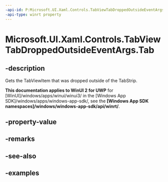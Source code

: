```yaml
---
-api-id: P:Microsoft.UI.Xaml.Controls.TabViewTabDroppedOutsideEventArgs.Tab
-api-type: winrt property
---
```


# Microsoft.UI.Xaml.Controls.TabViewTabDroppedOutsideEventArgs.Tab

<!--
public Microsoft.UI.Xaml.Controls.TabViewItem Tab { get; }
-->

## -description

Gets the TabViewItem that was dropped outside of the TabStrip.

**This documentation applies to WinUI 2 for UWP** for [WinUI]/windows/apps/winui/winui3/ in the [Windows App SDK]/windows/apps/windows-app-sdk/, see the **[Windows App SDK namespaces]/windows/windows-app-sdk/api/winrt/**.

## -property-value

## -remarks

## -see-also

## -examples

